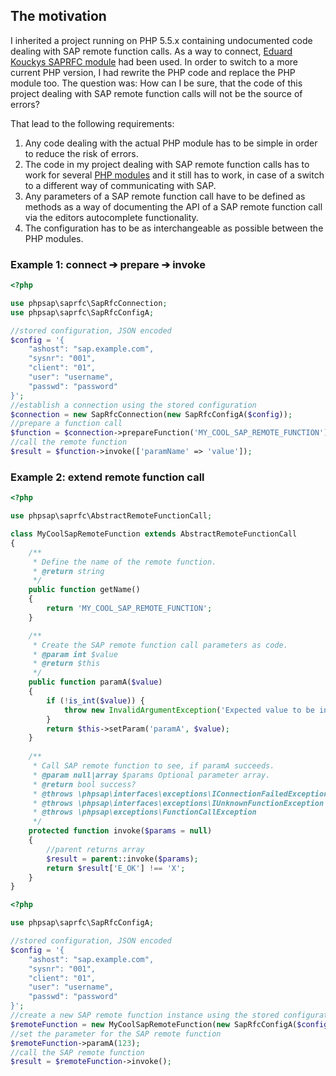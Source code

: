 ## The motivation

I inherited a project running on PHP 5.5.x containing undocumented code dealing
 with SAP remote function calls. As a way to connect, [Eduard Kouckys SAPRFC
 module][koucky] had been used. In order to switch to a more current PHP
 version, I had rewrite the PHP code and replace the PHP module too. The
 question was: How can I be sure, that the code of this project dealing with
 SAP remote function calls will not be the source of errors?

That lead to the following requirements:

1. Any code dealing with the actual PHP module has to be simple in order to
   reduce the risk of errors.
2. The code in my project dealing with SAP remote function calls has to work
   for several [PHP modules](php-modules) and it still has to work, in case
   of a switch to a different way of communicating with SAP.
3. Any parameters of a SAP remote function call have to be defined as methods
   as a way of documenting the API of a SAP remote function call via the
   editors autocomplete functionality.
4. The configuration has to be as interchangeable as possible between the PHP
   modules.

### Example 1: connect ➔ prepare ➔ invoke

```php
<?php

use phpsap\saprfc\SapRfcConnection;
use phpsap\saprfc\SapRfcConfigA;

//stored configuration, JSON encoded
$config = '{
    "ashost": "sap.example.com",
    "sysnr": "001",
    "client": "01",
    "user": "username",
    "passwd": "password"
}';
//establish a connection using the stored configuration
$connection = new SapRfcConnection(new SapRfcConfigA($config));
//prepare a function call
$function = $connection->prepareFunction('MY_COOL_SAP_REMOTE_FUNCTION');
//call the remote function
$result = $function->invoke(['paramName' => 'value']);
```

### Example 2: extend remote function call

```php
<?php

use phpsap\saprfc\AbstractRemoteFunctionCall;

class MyCoolSapRemoteFunction extends AbstractRemoteFunctionCall
{
    /**
     * Define the name of the remote function.
     * @return string
     */
    public function getName()
    {
        return 'MY_COOL_SAP_REMOTE_FUNCTION';
    }

    /**
     * Create the SAP remote function call parameters as code.
     * @param int $value
     * @return $this
     */
    public function paramA($value)
    {
        if (!is_int($value)) {
            throw new InvalidArgumentException('Expected value to be int.');
        }
        return $this->setParam('paramA', $value);
    }
    
    /**
     * Call SAP remote function to see, if paramA succeeds.
     * @param null|array $params Optional parameter array.
     * @return bool success?
     * @throws \phpsap\interfaces\exceptions\IConnectionFailedException
     * @throws \phpsap\interfaces\exceptions\IUnknownFunctionException
     * @throws \phpsap\exceptions\FunctionCallException
     */
    protected function invoke($params = null)
    {
        //parent returns array
        $result = parent::invoke($params);
        return $result['E_OK'] !== 'X';
    }
}
```
```php
<?php

use phpsap\saprfc\SapRfcConfigA;

//stored configuration, JSON encoded
$config = '{
    "ashost": "sap.example.com",
    "sysnr": "001",
    "client": "01",
    "user": "username",
    "passwd": "password"
}';
//create a new SAP remote function instance using the stored configuration
$remoteFunction = new MyCoolSapRemoteFunction(new SapRfcConfigA($config));
//set the parameter for the SAP remote function
$remoteFunction->paramA(123);
//call the SAP remote function
$result = $remoteFunction->invoke();
```

[koucky]: http://saprfc.sourceforge.net/ "SAPRFC extension module for PHP"
